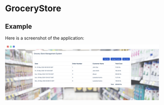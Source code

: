 # GroceryStore

## Example

Here is a screenshot of the application:

![Example](images/orders.png)
